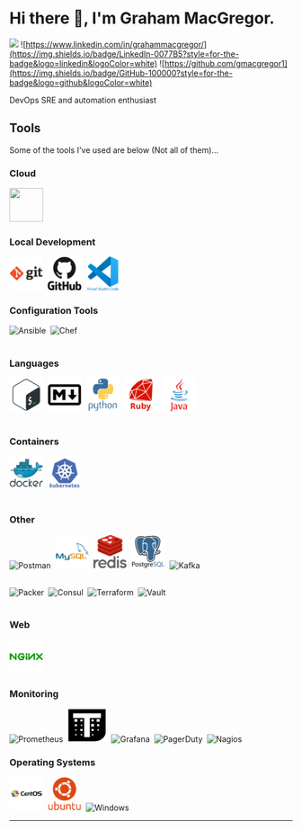 
# Hi there 👋, I'm Graham MacGregor.
![](https://komarev.com/ghpvc/?username=gmacgregor1&color=brightgreen&style=for-the-badge)
![https://www.linkedin.com/in/grahammacgregor/](https://img.shields.io/badge/LinkedIn-0077B5?style=for-the-badge&logo=linkedin&logoColor=white)
![https://github.com/gmacgregor1](https://img.shields.io/badge/GitHub-100000?style=for-the-badge&logo=github&logoColor=white)

DevOps SRE and automation enthusiast 

## Tools
Some of the tools I've used are below (Not all of them)...

### Cloud

<img src="https://cdn.jsdelivr.net/gh/devicons/devicon/icons/amazonwebservices/amazonwebservices-original-wordmark.svg" width="60" height="60" />

### Local Development

<img src="https://github.com/devicons/devicon/blob/master/icons/git/git-original-wordmark.svg" title="Git" alt="Git" width="60" height="60"/>&nbsp;
<img src="https://github.com/devicons/devicon/blob/master/icons/github/github-original-wordmark.svg" title="GitHub"  alt="GitHub" width="60" height="60"/>&nbsp;
<img src="https://github.com/devicons/devicon/blob/master/icons/vscode/vscode-original-wordmark.svg" title="VSCode"  alt="VSCode" width="60" height="60"/>&nbsp;

### Configuration Tools 

<img src="https://www.vectorlogo.zone/logos/ansible/ansible-icon.svg" title="Ansible"  alt="Ansible" width="60" height="60"/>&nbsp;
<img src="https://www.vectorlogo.zone/logos/chefio/chefio-ar21.svg" title="Chef"  alt="Chef" width="60" height="60"/>&nbsp;
<br><br>

### Languages

<img src="https://github.com/devicons/devicon/blob/master/icons/bash/bash-original.svg" title="Bash"  alt="Bash" width="60" height="60"/>&nbsp;
<img src="https://github.com/devicons/devicon/blob/master/icons/markdown/markdown-original.svg" title="Markdown"  alt="Markdown" width="60" height="60"/>&nbsp;
<img src="https://github.com/devicons/devicon/blob/master/icons/python/python-original-wordmark.svg" title="Python"  alt="Python" width="60" height="60"/>&nbsp;
<img src="https://github.com/devicons/devicon/blob/master/icons/ruby/ruby-plain-wordmark.svg" title="Ruby"  alt="Ruby" width="60" height="60"/>&nbsp;
<img src="https://github.com/devicons/devicon/blob/master/icons/java/java-original-wordmark.svg" title="Java"  alt="Java" width="60" height="60"/>&nbsp;
<br><br>

### Containers

<img src="https://github.com/devicons/devicon/blob/master/icons/docker/docker-original-wordmark.svg" title="Docker"  alt="Docker" width="60" height="60"/>&nbsp;
<img src="https://github.com/devicons/devicon/blob/master/icons/kubernetes/kubernetes-plain-wordmark.svg" title="Kubernetes"  alt="Kubernetes" width="60" height="60"/>&nbsp;
<br><br>

### Other

<img src="https://www.vectorlogo.zone/logos/getpostman/getpostman-icon.svg" title="Postman"  alt="Postman" width="60" height="60"/>&nbsp;
<img src="https://github.com/devicons/devicon/blob/master/icons/mysql/mysql-original-wordmark.svg" title="MySQL"  alt="MySQL" width="60" height="60"/>&nbsp;
<img src="https://github.com/devicons/devicon/blob/master/icons/redis/redis-original-wordmark.svg" title="Redis"  alt="Redis" width="60" height="60"/>&nbsp;
<img src="https://github.com/devicons/devicon/blob/master/icons/postgresql/postgresql-original-wordmark.svg" title="PostgreSQL"  alt="PostgreSQL" width="60" height="60"/>&nbsp;
<img src="https://www.vectorlogo.zone/logos/apache_kafka/apache_kafka-ar21.svg" title="Kafka"  alt="Kafka" width="60" height="60"/>&nbsp;
<br><br>

<img src="https://www.vectorlogo.zone/logos/packerio/packerio-ar21.svg" title="Packer"  alt="Packer" width="70" height="60"/>&nbsp;
<img src="https://www.vectorlogo.zone/logos/consulio/consulio-ar21.svg" title="Consul"  alt="Consul" width="60" height="60"/>&nbsp;
<img src="https://www.vectorlogo.zone/logos/terraformio/terraformio-icon.svg" title="Terraform"  alt="Terraform" width="60" height="60"/>&nbsp;
<img src="https://www.vectorlogo.zone/logos/vaultproject/vaultproject-icon.svg" title="Vault" alt="Vault" width="60" height="60"/>&nbsp;
<br><br>

### Web

<img src="https://github.com/devicons/devicon/blob/master/icons/nginx/nginx-original.svg" title="Nginx"  alt="Nginx" width="60" height="60"/>&nbsp;

### Monitoring

<img src="https://www.vectorlogo.zone/logos/prometheusio/prometheusio-ar21.svg" title="Prometheus"  alt="Prometheus" width="70" height="60"/>&nbsp;
<img src="https://github.com/cncf/artwork/blob/master/projects/thanos/icon/black/thanos-icon-black.svg" title="Thanos"  alt="Thanos" width="70" height="60"/>&nbsp;
<img src="https://www.vectorlogo.zone/logos/grafana/grafana-ar21.svg" title="Grafana"  alt="Grafana" width="70" height="60"/>&nbsp;
<img src="https://www.vectorlogo.zone/logos/pagerduty/pagerduty-ar21.svg" title="PagerDuty"  alt="PagerDuty" width="70" height="60"/>&nbsp;
<img src="https://www.vectorlogo.zone/logos/nagios/nagios-ar21.svg" title="Nagios"  alt="Nagios" width="70" height="60"/>&nbsp;

### Operating Systems

<img src="https://github.com/devicons/devicon/blob/master/icons/centos/centos-original-wordmark.svg" title="CentOS"  alt="CentOS" width="60" height="60"/>&nbsp;
<img src="https://github.com/devicons/devicon/blob/master/icons/ubuntu/ubuntu-plain-wordmark.svg" title="Ubuntu"  alt="Ubuntu" width="60" height="60"/>&nbsp;
<img src="https://upload.wikimedia.org/wikipedia/commons/e/e2/Windows_logo_and_wordmark_-_2021.svg" title="Windows"  alt="Windows" width="60" height="60"/>&nbsp;

<!--
## CI/CD

<img src="https://github.com/devicons/devicon/blob/master/icons/jenkins/jenkins-original.svg" title="Jenkins"  alt="Jenkins" width="60" height="60"/>&nbsp;

<img src="https://github.com/devicons/devicon/blob/master/icons/circleci/circleci-plain-wordmark.svg" title="CircleCI"  alt="CircleCI" width="60" height="60"/>&nbsp;

<img src="https://github.com/devicons/devicon/blob/master/icons/github/github-original-wordmark.svg" title="GitHub"  alt="GitHub" width="60" height="60"/>&nbsp; -->

---
